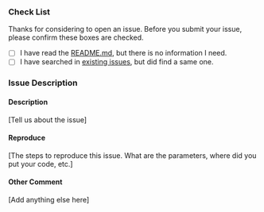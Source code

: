 ### Check List

Thanks for considering to open an issue. Before you submit your issue, please confirm these boxes are checked.

- [ ] I have read the [README.md](https://github.com/EFPrefix/EFFoundation/blob/master/README.md), but there is no information I need.
- [ ] I have searched in [existing issues](https://github.com/EFPrefix/EFFoundation/issues?utf8=%E2%9C%93&q=is%3Aissue), but did find a same one.

### Issue Description

#### Description

[Tell us about the issue]

#### Reproduce

[The steps to reproduce this issue. What are the parameters, where did you put your code, etc.]

#### Other Comment

[Add anything else here]
